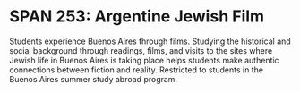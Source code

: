 # SPAN 253: Argentine Jewish Film

Students experience Buenos Aires through films. Studying the historical and social background through readings, films, and visits to the sites where Jewish life in Buenos Aires is taking place helps students make authentic connections between fiction and reality. Restricted to students in the Buenos Aires summer study abroad program.